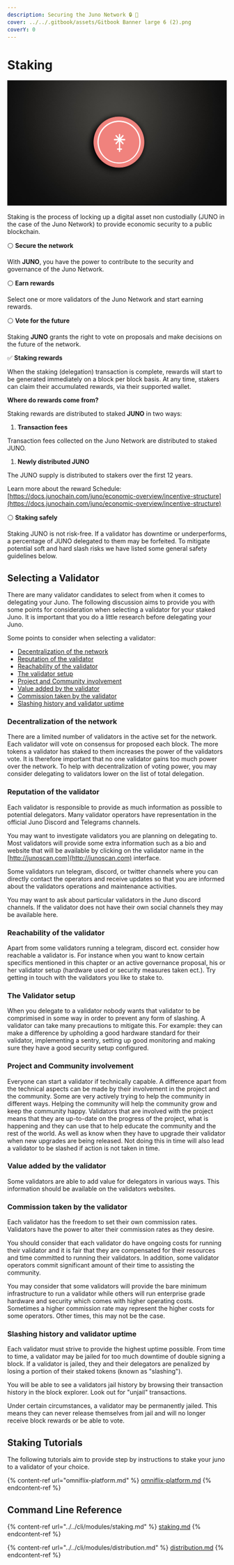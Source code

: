 ```yaml
---
description: Securing the Juno Network 🔒 🔑
cover: ../../.gitbook/assets/Gitbook Banner large 6 (2).png
coverY: 0
---
```


# Staking

![](../../.gitbook/assets/juno-hub.png)

Staking is the process of locking up a digital asset non custodially (JUNO in the case of the Juno Network) to provide economic security to a public blockchain.

⚪️ **Secure the network**

With **JUNO**, you have the power to contribute to the security and governance of the Juno Network.

⚪️ **Earn rewards**

Select one or more validators of the Juno Network and start earning rewards.

⚪️ **Vote for the future**

Staking **JUNO** grants the right to vote on proposals and make decisions on the future of the network.

✅ **Staking rewards**

When the staking (delegation) transaction is complete, rewards will start to be generated immediately on a block per block basis. At any time, stakers can claim their accumulated rewards, via their supported wallet.

**Where do rewards come from?**

Staking rewards are distributed to staked **JUNO** in two ways:

1. **Transaction fees**&#x20;

Transaction fees collected on the Juno Network are distributed to staked JUNO.

1. **Newly distributed JUNO**

The JUNO supply is distributed to stakers over the first 12 years.

Learn more about the reward Schedule: [https://docs.junochain.com/juno/economic-overview/incentive-structure](https://docs.junochain.com/juno/economic-overview/incentive-structure)

⚪️ **Staking safely**

Staking JUNO is not risk-free. If a validator has downtime or underperforms, a percentage of JUNO delegated to them may be forfeited. To mitigate potential soft and hard slash risks we have listed some general safety guidelines below.

## Selecting a Validator

There are many validator candidates to select from when it comes to delegating your Juno. The following discussion aims to provide you with some points for consideration when selecting a validator for your staked Juno. It is important that you do a little research before delegating your Juno.

Some points to consider when selecting a validator:

* [Decentralization of the network](./#decentralization-of-the-network)
* [Reputation of the validator](./#reputation-of-the-validator)
* [Reachability of the validator](./#reachability-of-the-validator)
* [The validator setup](./#The-validator-setup)
* [Project and Community involvement](./#project-and-community-involvement)
* [Value added by the validator](./#value-added-by-the-validator)
* [Commission taken by the validator](./#commission-taken-by-the-validator)
* [Slashing history and validator uptime](./#slashing-history-and-validator-uptime)

### Decentralization of the network

There are a limited number of validators in the active set for the network. Each validator will vote on consensus for proposed each block. The more tokens a validator has staked to them increases the power of the validators vote. It is therefore important that no one validator gains too much power over the network. To help with decentralization of voting power, you may consider delegating to validators lower on the list of total delegation.

### Reputation of the validator

Each validator is responsible to provide as much information as possible to potential delegators. Many validator operators have representation in the official Juno Discord and Telegrams channels.

You may want to investigate validators you are planning on delegating to. Most validators will provide some extra information such as a bio and website that will be available by clicking on the validator name in the [http://junoscan.com](http://junoscan.com) interface.

Some validators run telegram, discord, or twitter channels where you can directly contact the operators and receive updates so that you are informed about the validators operations and maintenance activities.

You may want to ask about particular validators in the Juno discord channels. If the validator does not have their own social channels they may be available here.

### Reachability of the validator

Apart from some validators running a telegram, discord ect. consider how reachable a validator is. For instance when you want to know certain specifics mentioned in this chapter or an active governance proposal, his or her validator setup (hardware used or security measures taken ect.). Try getting in touch with the validators you like to stake to.

### The Validator setup

When you delegate to a validator nobody wants that validator to be comprimised in some way in order to prevent any form of slashing. A validator can take many precautions to mitigate this. For example: they can make a difference by upholding a good hardware standard for their validator, implementing a sentry, setting up good monitoring and making sure they have a good security setup configured.

### Project and Community involvement

Everyone can start a validator if technically capable. A difference apart from the technical aspects can be made by their involvement in the project and the community. Some are very actively trying to help the community in different ways. Helping the community will help the community grow and keep the community happy. Validators that are involved with the project means that they are up-to-date on the progress of the project, what is happening and they can use that to help educate the community and the rest of the world. As well as know when they have to upgrade their validator when new upgrades are being released. Not doing this in time will also lead a validator to be slashed if action is not taken in time.

### Value added by the validator

Some validators are able to add value for delegators in various ways. This information should be available on the validators websites.

### Commission taken by the validator

Each validator has the freedom to set their own commission rates. Validators have the power to alter their commission rates as they desire.

You should consider that each validator do have ongoing costs for running their validator and it is fair that they are compensated for their resources and time committed to running their validators. In addition, some validator operators commit significant amount of their time to assisting the community.

You may consider that some validators will provide the bare minimum infrastructure to run a validator while others will run enterprise grade hardware and security which comes with higher operating costs. Sometimes a higher commission rate may represent the higher costs for some operators. Other times, this may not be the case.

### Slashing history and validator uptime

Each validator must strive to provide the highest uptime possible. From time to time, a validator may be jailed for too much downtime of double signing a block. If a validator is jailed, they and their delegators are penalized by losing a portion of their staked tokens (known as "slashing").

You will be able to see a validators jail history by browsing their transaction history in the block explorer. Look out for "unjail" transactions.

Under certain circumstances, a validator may be permanently jailed. This means they can never release themselves from jail and will no longer receive block rewards or be able to vote.

## Staking Tutorials

The following tutorials aim to provide step by instructions to stake your juno to a validator of your choice.

{% content-ref url="omniflix-platform.md" %}
[omniflix-platform.md](omniflix-platform.md)
{% endcontent-ref %}

## Command Line Reference

{% content-ref url="../../cli/modules/staking.md" %}
[staking.md](../../cli/modules/staking.md)
{% endcontent-ref %}

{% content-ref url="../../cli/modules/distribution.md" %}
[distribution.md](../../cli/modules/distribution.md)
{% endcontent-ref %}
